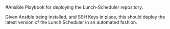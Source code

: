 #Ansible Playbook for deploying the Lunch-Scheduler repository.

Given Ansible being installed, and SSH Keys in place, this should deploy the latest version of the Lunch Scheduler in an automated fashion.
